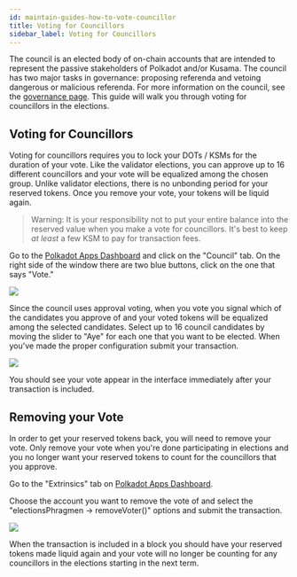 ```yaml
---
id: maintain-guides-how-to-vote-councillor
title: Voting for Councillors
sidebar_label: Voting for Councillors
---
```


The council is an elected body of on-chain accounts that are intended to represent the passive stakeholders of Polkadot and/or Kusama. The council has two major tasks in governance: proposing referenda and vetoing dangerous or malicious referenda. For more information on the council, see the [governance page](learn-governance#council). This guide will walk you through voting for councillors in the elections.

## Voting for Councillors

Voting for councillors requires you to lock your DOTs / KSMs for the duration of your vote. Like the validator elections, you can approve up to 16 different councillors and your vote will be equalized among the chosen group. Unlike validator elections, there is no unbonding period for your reserved tokens. Once you remove your vote, your tokens will be liquid again.

> Warning: It is your responsibility not to put your entire balance into the reserved value when you make a vote for councillors. It's best to keep _at least_ a few KSM to pay for transaction fees.

Go to the [Polkadot Apps Dashboard](https://polkadot.js.org/apps) and click on the "Council" tab. On the right side of the window there are two blue buttons, click on the one that says "Vote."

![](assets/council/vote.png)

Since the council uses approval voting, when you vote you signal which of the candidates you approve of and your voted tokens will be equalized among the selected candidates. Select up to 16 council candidates by moving the slider to "Aye" for each one that you want to be elected. When you've made the proper configuration submit your transaction.

![](assets/council/vote_for_yourself.png)

You should see your vote appear in the interface immediately after your transaction is included.

## Removing your Vote

In order to get your reserved tokens back, you will need to remove your vote. Only remove your vote when you're done participating in elections and you no longer want your reserved tokens to count for the councillors that you approve.

Go to the "Extrinsics" tab on [Polkadot Apps Dashboard](https://polkadot.js.org/apps).

Choose the account you want to remove the vote of and select the "electionsPhragmen -> removeVoter()" options and submit the transaction.

![](assets/council/remove_vote.png)

When the transaction is included in a block you should have your reserved tokens made liquid again and your vote will no longer be counting for any councillors in the elections starting in the next term.
